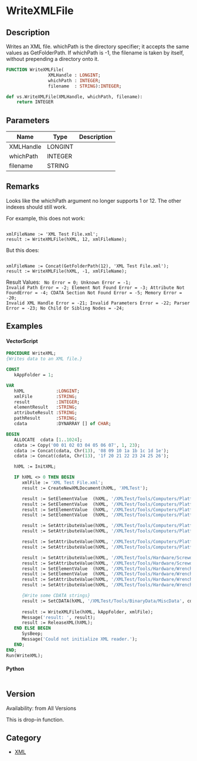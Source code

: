 # WriteXMLFile

## Description
Writes an XML file. whichPath is the directory specifier; it accepts the same values as GetFolderPath. If whichPath is -1, the filename is taken by itself, without prepending a directory onto it.

```pascal
FUNCTION WriteXMLFile(
				XMLHandle : LONGINT;
				whichPath : INTEGER;
				filename  : STRING):INTEGER;
```

```python
def vs.WriteXMLFile(XMLHandle, whichPath, filename):
    return INTEGER
```

## Parameters
|Name|Type|Description|
|---|---|---|
|XMLHandle|LONGINT|   |
|whichPath|INTEGER|   |
|filename|STRING|   |

## Remarks
Looks like the whichPath argument no longer supports 1 or 12. The other indexes should still work.

For example, this does not work:

<code lang="pas">
xmlFileName := 'XML Test File.xml';
result := WriteXMLFile(hXML, 12, xmlFileName);
</code>

But this does:

<code lang="pas">
xmlFileName := Concat(GetFolderPath(12), 'XML Test File.xml');
result := WriteXMLFile(hXML, -1, xmlFileName);
</code>

Result Values:
<code lang="pas">
No Error = 0;
Unknown Error = -1;
Invalid Path Error = -2;
Element Not Found Error	= -3;
Attribute Not FoundError = -4;
CDATA Section Not Found Error = -5;
Memory Error = -20;
Invalid XML Handle Error = -21;
Invalid Parameters Error = -22;
Parser Error = -23;
No Child Or Sibling Nodes = -24;
</code>

## Examples
#### VectorScript ####
```pascal
PROCEDURE WriteXML;
{Writes data to an XML file.}

CONST
   kAppFolder = 1;

VAR
   hXML            :LONGINT;
   xmlFile         :STRING;
   result          :INTEGER;
   elementResult   :STRING;
   attributeResult :STRING;
   pathResult      :STRING;
   cdata           :DYNARRAY [] of CHAR;

BEGIN
   ALLOCATE  cdata [1..1024];
   cdata := Copy('00 01 02 03 04 05 06 07', 1, 23);
   cdata := Concat(cdata, Chr(13), '08 09 10 1a 1b 1c 1d 1e');
   cdata := Concat(cdata, Chr(13), '1f 20 21 22 23 24 25 26');

   hXML := InitXML;

   IF hXML <> 0 THEN BEGIN
      xmlFile := 'XML Test File.xml';
      result := CreateNewXMLDocument(hXML, 'XMLTest');

      result := SetElementValue  (hXML, '/XMLTest/Tools/Computers/Platform/Macintosh/CPU', 'G4');
      result := SetElementValue  (hXML, '/XMLTest/Tools/Computers/Platform/Macintosh/Disk', 'SCSI');
      result := SetElementValue  (hXML, '/XMLTest/Tools/Computers/Platform/Windows/CPU', 'P4');
      result := SetElementValue  (hXML, '/XMLTest/Tools/Computers/Platform/Windows/Disk', 'EIDE');

      result := SetAttributeValue(hXML, '/XMLTest/Tools/Computers/Platform/Windows/CPU', 'Speed', '3.0 GHz');
      result := SetAttributeValue(hXML, '/XMLTest/Tools/Computers/Platform/Macintosh/CPU', 'Speed', '1.2 GHz');

      result := SetAttributeValue(hXML, '/XMLTest/Tools/Computers/Platform/Windows/Disk', 'Size', '300 GB');
      result := SetAttributeValue(hXML, '/XMLTest/Tools/Computers/Platform/Macintosh/Disk', 'Size', '450 GB');

      result := SetAttributeValue(hXML, '/XMLTest/Tools/Hardware/Screwdriver/Regular', 'Head', 'Flat');
      result := SetAttributeValue(hXML, '/XMLTest/Tools/Hardware/Screwdriver/Philips', 'Head', '4-point');
      result := SetElementValue  (hXML, '/XMLTest/Tools/Hardware/Wrench/Fixed/Units/Metric', 'mm');
      result := SetElementValue  (hXML, '/XMLTest/Tools/Hardware/Wrench/Fixed/Units/English', 'inches');
      result := SetAttributeValue(hXML, '/XMLTest/Tools/Hardware/Wrench/Non-fixed/Adjustable', 'slide', 'Horizontal');
      result := SetAttributeValue(hXML, '/XMLTest/Tools/Hardware/Wrench/Non-fixed/Monkey', 'slide', 'Vertical');

      {Write some CDATA strings}
      result := SetCDATA(hXML, '/XMLTest/Tools/BinaryData/MiscData', cdata);
      
      result := WriteXMLFile(hXML, kAppFolder, xmlFile);
      Message('result: ', result);
      result := ReleaseXML(hXML);
   END ELSE BEGIN
      SysBeep;
      Message('Could not initialize XML reader.');
   END;
END;
Run(WriteXML);
```
#### Python ####
```python

```

## Version
Availability: from All Versions

This is drop-in function.

## Category
* [XML](../Categories/XML.md)
